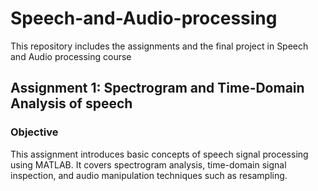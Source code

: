 # Speech-and-Audio-processing
This repository includes the assignments and the final project in Speech and Audio processing course

## Assignment 1: Spectrogram and Time-Domain Analysis of speech
### Objective
This assignment introduces basic concepts of speech signal processing using MATLAB. It covers spectrogram analysis, time-domain signal inspection, and audio manipulation techniques such as resampling.



